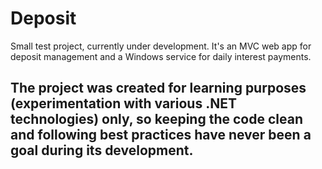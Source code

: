 # Deposit
Small test project, currently under development. It's an MVC web app for deposit management and a Windows service for daily interest payments.
## The project was created for learning purposes (experimentation with various .NET technologies) only, so keeping the code clean and following best practices have never been a goal during its development.
